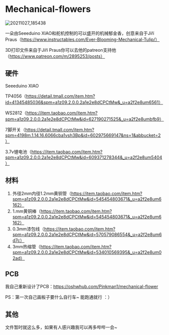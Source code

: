 # Mechanical-flowers

![20211027_185438](https://user-images.githubusercontent.com/56999025/141107367-1cc9b6d3-248e-4211-b30a-65abe1a812bf.jpg)

一朵由Seeeduino XIAO和舵机控制的可以盛开的机械郁金香，创意来自于Jiří Praus（https://www.instructables.com/Ever-Blooming-Mechanical-Tulip/）

3D打印文件来自于Jiří Praus你可以去他的patreon支持他（https://www.patreon.com/m/2895253/posts）

## 硬件
Seeeduino XIAO

TP4056（https://detail.tmall.com/item.htm?id=41345485036&spm=a1z09.2.0.0.2a1e2e8dCPCtMw&_u=a2f2e8um6561）

WS2812（https://item.taobao.com/item.htm?spm=a1z09.2.0.0.2a1e2e8dCPCtMw&id=627190271525&_u=a2f2e8umbfb9）

7脚开关（https://detail.tmall.com/item.htm?spm=4198m.1.14.16.6066cba1vsh3Bp&id=602975669147&ns=1&abbucket=2）

3.7v锂电池（https://item.taobao.com/item.htm?spm=a1z09.2.0.0.2a1e2e8dCPCtMw&id=609371278344&_u=a2f2e8um5404）


## 材料

1. 外径2mm内径1.2mm黄铜管（https://item.taobao.com/item.htm?spm=a1z09.2.0.0.2a1e2e8dCPCtMw&id=545454803671&_u=a2f2e8um6162）
3. 1.mm黄铜棒（https://item.taobao.com/item.htm?spm=a1z09.2.0.0.2a1e2e8dCPCtMw&id=545454803671&_u=a2f2e8um6162）
4. 0.3mm漆包线（https://item.taobao.com/item.htm?spm=a1z09.2.0.0.2a1e2e8dCPCtMw&id=570579086554&_u=a2f2e8um6d7c）
5. 3mm热缩管（https://item.taobao.com/item.htm?spm=a1z09.2.0.0.2a1e2e8dCPCtMw&id=534010569395&_u=a2f2e8um02ad）

## PCB
我自己重新设计了PCB：https://oshwhub.com/Pinkman1/mechanical-flower

PS：第一次自己画板子要什么自行车~  能跑通就行 ：）

## 其他

文件暂时就这么多，如果有人感兴趣我可以再多哔哔一会~
